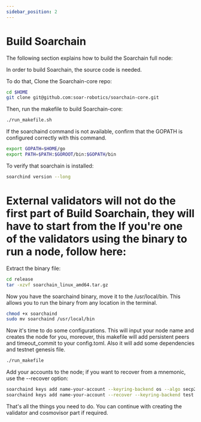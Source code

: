 ```yaml
---
sidebar_position: 2
---
```


# Build Soarchain

The following section explains how to build the Soarchain full node:

In order to build Soarchain, the source code is needed.

To do that,
Clone the Soarchain-core repo:
```sh
cd $HOME
git clone git@github.com:soar-robotics/soarchain-core.git
```

Then, run the makefile to build Soarchain-core:
```sh
./run_makefile.sh
```

If the soarchaind command is not available, confirm that the GOPATH is configured correctly with this command.
```sh
export GOPATH=$HOME/go
export PATH=$PATH:$GOROOT/bin:$GOPATH/bin
```

To verify that soarchain is installed:
```sh
soarchind version --long
```

# External validators will not do the first part of Build Soarchain, they will have to start from the If you're one of the validators using the binary to run a node, follow here:

Extract the binary file: 

```sh
cd release 
tar -xzvf soarchain_linux_amd64.tar.gz
```

Now you have the soarchaind binary, move it to the /usr/local/bin. This allows you to run the binary from any location in the terminal. 

```sh
chmod +x soarchaind
sudo mv soarchaind /usr/local/bin
```

Now it's time to do some configurations. This will input your node name and creates the node for you, moreover, this makefile will add persistent peers and timeout_commit to your config.toml. Also it will add some dependencies and testnet genesis file.
```sh
./run_makefile
```

Add your accounts to the node; if you want to recover from a mnemonic, use the --recover option:

```sh
soarchaind keys add name-your-account --keyring-backend os --algo secp256k1
soarchaind keys add name-your-account --recover --keyring-backend test --algo secp256k1 
```

That's all the things you need to do. You can continue with creating the validator and cosmovisor part if required. 